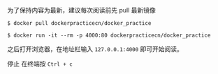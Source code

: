 为了保持内容为最新，建议每次阅读前先 pull 最新镜像
```
$ docker pull dockerpracticecn/docker_practice

$ docker run -it --rm -p 4000:80 dockerpracticecn/docker_practice
```

之后打开浏览器，在地址栏输入 ```127.0.0.1:4000``` 即可开始阅读。

停止
在终端按 ```Ctrl + c```